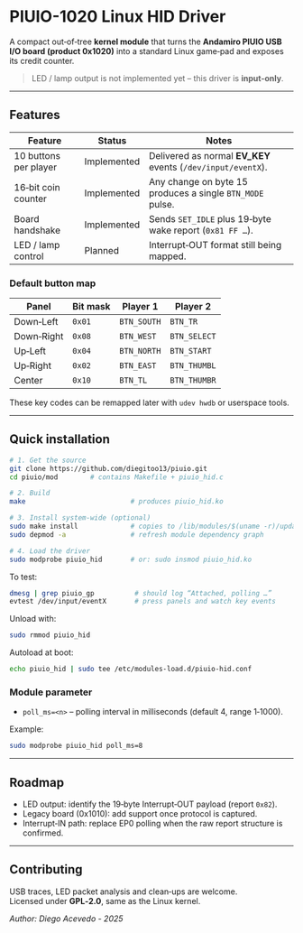 # PIUIO-1020 Linux HID Driver

A compact out‑of‑tree **kernel module** that turns the **Andamiro PIUIO USB I/O
board (product 0x1020)** into a standard Linux game‑pad and exposes its credit
counter.

> LED / lamp output is not implemented yet – this driver is **input‑only**.

---

## Features

| Feature | Status | Notes |
|---------|--------|-------|
| 10 buttons per player | Implemented | Delivered as normal **EV_KEY** events (`/dev/input/eventX`). |
| 16‑bit coin counter   | Implemented | Any change on byte 15 produces a single `BTN_MODE` pulse. |
| Board handshake       | Implemented | Sends `SET_IDLE` plus 19‑byte wake report (`0x81 FF …`). |
| LED / lamp control    | Planned     | Interrupt‑OUT format still being mapped. |

### Default button map

| Panel | Bit mask | Player 1 | Player 2 |
|-------|----------|----------|----------|
| Down‑Left  | `0x01` | `BTN_SOUTH` | `BTN_TR` |
| Down‑Right | `0x08` | `BTN_WEST`  | `BTN_SELECT` |
| Up‑Left    | `0x04` | `BTN_NORTH` | `BTN_START` |
| Up‑Right   | `0x02` | `BTN_EAST`  | `BTN_THUMBL` |
| Center     | `0x10` | `BTN_TL`    | `BTN_THUMBR` |

These key codes can be remapped later with `udev hwdb` or userspace tools.

---

## Quick installation

```bash
# 1. Get the source
git clone https://github.com/diegitoo13/piuio.git
cd piuio/mod        # contains Makefile + piuio_hid.c

# 2. Build
make                          # produces piuio_hid.ko

# 3. Install system‑wide (optional)
sudo make install             # copies to /lib/modules/$(uname -r)/updates
sudo depmod -a                # refresh module dependency graph

# 4. Load the driver
sudo modprobe piuio_hid       # or: sudo insmod piuio_hid.ko
```

To test:

```bash
dmesg | grep piuio_gp          # should log “Attached, polling …”
evtest /dev/input/eventX       # press panels and watch key events
```

Unload with:

```bash
sudo rmmod piuio_hid
```

Autoload at boot:

```bash
echo piuio_hid | sudo tee /etc/modules-load.d/piuio-hid.conf
```

### Module parameter

* `poll_ms=<n>` – polling interval in milliseconds (default 4, range 1‑1000).

Example:

```bash
sudo modprobe piuio_hid poll_ms=8
```

---

## Roadmap

* LED output: identify the 19‑byte Interrupt‑OUT payload (report `0x82`).
* Legacy board (0x1010): add support once protocol is captured.
* Interrupt‑IN path: replace EP0 polling when the raw report structure is confirmed.

---

## Contributing

USB traces, LED packet analysis and clean‑ups are welcome.  
Licensed under **GPL‑2.0**, same as the Linux kernel.

*Author: Diego Acevedo - 2025*
